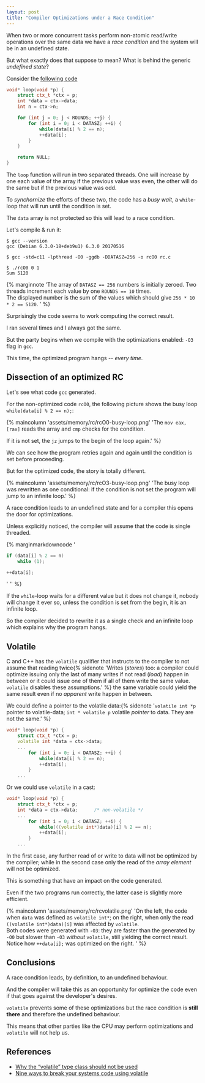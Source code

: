 ```yaml
---
layout: post
title: "Compiler Optimizations under a Race Condition"
---
```


When two or more concurrent tasks perform non-atomic read/write operations
over the same data we have a *race condition* and
the system will be in an undefined state.

But what exactly does that suppose to mean? What is behind the
generic *undefined state*?<!--more-->


Consider the [following code](/book-of-gehn/assets/memory/rc/rc.c)

```cpp
void* loop(void *p) {
    struct ctx_t *ctx = p;
    int *data = ctx->data;
    int n = ctx->n;

    for (int j = 0; j < ROUNDS; ++j) {
        for (int i = 0; i < DATASZ; ++i) {
            while(data[i] % 2 == n);
            ++data[i];
        }
    }

    return NULL;
}
```

The `loop` function will run in two separated threads. One will
increase by one each value of the array if the previous
value was even, the other will do the same but if the previous
value was odd.

To *synchornize* the efforts of these two, the code has a *busy wait*,
a `while`-loop that will run until the condition is set.

The `data` array is not protected so this will lead to a race condition.

Let's compile & run it:

```shell
$ gcc --version
gcc (Debian 6.3.0-18+deb9u1) 6.3.0 20170516

$ gcc -std=c11 -lpthread -O0 -ggdb -DDATASZ=256 -o rcO0 rc.c

$ ./rcO0 0 1
Sum 5120
```

{% marginnote
'The array of `DATASZ == 256` numbers is initially zeroed. Two
threads increment each value by one `ROUNDS == 10` times.
<br/>
The displayed number is
the sum of the values which should give `256 * 10 * 2 == 5120`.
' %}

Surprisingly the code seems to work computing the correct result.

I ran several times and I always got the same.

But the party begins when we compile with the optimizations enabled: `-O3`
flag in `gcc`.

This time, the optimized program hangs -- *every time*.

## Dissection of an optimized RC

Let's see what code `gcc` generated.

For the non-optimized code `rcO0`, the following picture shows the busy loop
`while(data[i] % 2 == n);`:

{% maincolumn 'assets/memory/rc/rcO0-busy-loop.png'
'The `mov eax, [rax]` reads the array and `cmp` checks for the
condition.

If it is not set, the `jz` jumps to the begin
of the loop again.' %}

We can see how the program retries again and again until the condition
is set before proceeding.

But for the optimized code, the story is totally different.

{% maincolumn 'assets/memory/rc/rcO3-busy-loop.png'
'The busy loop was rewritten as one conditional: if the condition
is not set the program will jump to an infinite loop.' %}

A race condition leads to an undefined state and for a compiler this
opens the door for optimizations.

Unless explicitly noticed, the compiler will assume that the code is
single threaded.

{% marginmarkdowncode
'
```cpp
if (data[i] % 2 == n)
    while (1);

++data[i];
```
'
'' %}

If the `while`-loop waits for a different value but it does not change
it, nobody will change it ever so, unless the condition is set
from the begin, it is an infinite loop.

So the compiler decided to rewrite it as a single check and
an infinite loop which explains why the program hangs.

## Volatile

C and C++ has the `volatile` qualifier that instructs to the compiler
to not assume that reading twice{% sidenote
'Writes (*stores*) too: a compiler could optimize issuing
only the last of many writes if not read (*load*) happen in between or it could
issue one of them if all of them write the same value.
<br />
`volatile` disables these assumptions.' %}
the same variable could yield the
same result even if no *apparent* write happen in between.

We could define a pointer to the volatile data:{% sidenote
'`volatile int *p`  pointer to volatile-data; `int * volatile p`
volatile *pointer* to data. They are not the same.' %}

```cpp
void* loop(void *p) {
    struct ctx_t *ctx = p;
    volatile int *data = ctx->data;
    ...
        for (int i = 0; i < DATASZ; ++i) {
            while(data[i] % 2 == n);
            ++data[i];
        }
    ...
```

Or we could use `volatile` in a cast:

```cpp
void* loop(void *p) {
    struct ctx_t *ctx = p;
    int *data = ctx->data;      /* non-volatile */
    ...
        for (int i = 0; i < DATASZ; ++i) {
            while(((volatile int*)data)[i] % 2 == n);
            ++data[i];
        }
    ...
```

In the first case, any further read of or write to data will
not be optimized by the compiler; while in the second case
only the read of the *array element* will not be optimized.

This is something that have an impact on the code generated.

Even if the two programs run correctly, the
latter case is slightly more efficient.

{% maincolumn 'assets/memory/rc/rcvolatile.png'
'On the left, the code when `data` was defined as `volatile int*`;
on the right, when only the read `((volatile int*)data)[i]` was
affected by `volatile`.
<br />
Both codes were generated with `-O3`: they are faster than
the generated by `-O0` but slower than `-O3` *without* `volatile`,
still yielding the correct result.
<br />
Notice how `++data[i];` was optimized on the right.
' %}


## Conclusions

A race condition leads, by definition, to an undefined behaviour.

And the compiler will take this as an opportunity for optimize
the code even if that goes against the developer's desires.

`volatile` prevents some of these optimizations but
the race condition is **still there** and therefore the undefined
behaviour.

This means that other parties like the CPU may perform
optimizations and `volatile` will not help us.

## References

 - [Why the “volatile” type class should not be used](https://www.kernel.org/doc/html/v4.12/process/volatile-considered-harmful.html)
 - [Nine ways to break your systems code using volatile](https://blog.regehr.org/archives/28)
